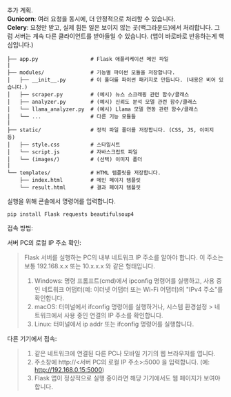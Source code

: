 추가 계획.  
**Gunicorn**: 여러 요청을 동시에, 더 안정적으로 처리할 수 있습니다.  
**Celery**: 요청만 받고, 실제 힘든 일은 보이지 않는 곳(백그라운드)에서 처리합니다. 그럼 서버는 계속 다른 클라이언트를 받아들일 수 있습니다. (앱이 바로바로 반응하는게 핵심입니다.)  
```
├── app.py                 # Flask 애플리케이션 메인 파일
|
├── modules/               # 기능별 파이썬 모듈을 저장합니다.
│   ├── __init__.py        # 이 폴더를 파이썬 패키지로 만듭니다. (내용은 비어 있습니다.)
│   ├── scraper.py         # (예시) 뉴스 스크래핑 관련 함수/클래스
│   ├── analyzer.py        # (예시) 신뢰도 분석 모델 관련 함수/클래스
│   └── llama_analyzer.py  # (예시) Llama 모델 연동 관련 함수/클래스
│   └── ...                # 다른 기능 모듈들
|
├── static/                # 정적 파일 폴더를 저장합니다. (CSS, JS, 이미지 등)
│   ├── style.css          # 스타일시트
│   └── script.js          # 자바스크립트 파일
│   └── (images/)          # (선택) 이미지 폴더
|
└── templates/             # HTML 템플릿을 저장합니다.
    ├── index.html         # 메인 페이지 템플릿
    └── result.html        # 결과 페이지 템플릿
```
실행을 위해 콘솔에서 명령어를 입력합니다.  
```
pip install Flask requests beautifulsoup4
```

접속 방법:  
  
서버 PC의 로컬 IP 주소 확인:  
> Flask 서버를 실행하는 PC의 내부 네트워크 IP 주소를 알아야 합니다. 이 주소는 보통 192.168.x.x 또는 10.x.x.x 와 같은 형태입니다.  
> 1. Windows: 명령 프롬프트(cmd)에서 ipconfig 명령어를 실행하고, 사용 중인 네트워크 어댑터(예: 이더넷 어댑터 또는 Wi-Fi 어댑터)의 "IPv4 주소"를 확인합니다.  
> 2. macOS: 터미널에서 ifconfig 명령어를 실행하거나, 시스템 환경설정 > 네트워크에서 사용 중인 연결의 IP 주소를 확인합니다.  
> 3. Linux: 터미널에서 ip addr 또는 ifconfig 명령어를 실행합니다.
  
다른 기기에서 접속:  
> 1. 같은 네트워크에 연결된 다른 PC나 모바일 기기의 웹 브라우저를 엽니다.
> 2. 주소창에 http://<서버 PC의 로컬 IP 주소>:5000 을 입력합니다. (예: http://192.168.0.15:5000)
> 3. Flask 앱이 정상적으로 실행 중이라면 해당 기기에서도 웹 페이지가 보여야 합니다.
